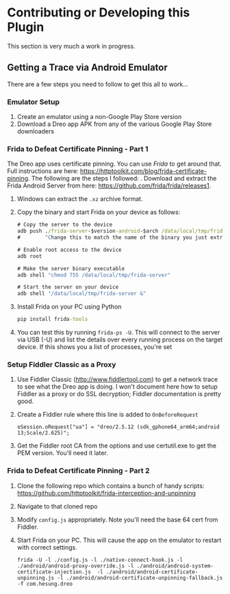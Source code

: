 # Contributing or Developing this Plugin

This section is very much a work in progress.

## Getting a Trace via Android Emulator

There are a few steps you need to follow to get this all to work...

### Emulator Setup

1. Create an emulator using a non-Google Play Store version
1. Download a Dreo app APK from any of the various Google Play Store downloaders

### Frida to Defeat Certificate Pinning - Part 1
The Dreo app uses certificate pinning. You can use *Frida* to get around that.  Full instructions are here: https://httptoolkit.com/blog/frida-certificate-pinning. The following are the steps I followed:
. Download and extract the Frida Android Server from here:  https://github.com/frida/frida/releases1.
1. Windows can extract the `.xz` archive format.
1. Copy the binary and start Frida on your device as follows:
    ```bat
    # Copy the server to the device
    adb push ./frida-server-$version-android-$arch /data/local/tmp/frida-server
    #        ^Change this to match the name of the binary you just extracted
    
    # Enable root access to the device
    adb root
    
    # Make the server binary executable
    adb shell "chmod 755 /data/local/tmp/frida-server"
    
    # Start the server on your device
    adb shell "/data/local/tmp/frida-server &"
    ```
1. Install Frida on your PC using Python
    ```bat
    pip install frida-tools
    ```

1. You can test this by running `frida-ps -U`. This will connect to the server via USB (-U) and list the details over every running process on the target device. If this shows you a list of processes, you're set

### Setup Fiddler Classic as a Proxy
1. Use Fiddler Classic (http://www.fiddlertool.com) to get a network trace to see what the Dreo app is doing. I won't document here how to setup Fiddler as a proxy or do SSL decryption; Fiddler documentation is pretty good.
1. Create a Fiddler rule where this line is added to `OnBeforeRequest`

    ```
    oSession.oRequest["ua"] = "dreo/2.5.12 (sdk_gphone64_arm64;android 13;Scale/2.625)";
    ```
1. Get the Fiddler root CA from the options and use certutil.exe to get the PEM version.  You'll need it later.
   
### Frida to Defeat Certificate Pinning - Part 2
1. Clone the following repo which contains a bunch of handy scripts: https://github.com/httptoolkit/frida-interception-and-unpinning
1. Navigate to that cloned repo
1. Modify `config.js` appropriately. Note you'll need the base 64 cert from Fiddler.
1. Start Frida on your PC.  This will cause the app on the emulator to restart with correct settings.

    ```
    frida -U -l ./config.js -l ./native-connect-hook.js -l ./android/android-proxy-override.js -l ./android/android-system-certificate-injection.js  -l ./android/android-certificate-unpinning.js -l ./android/android-certificate-unpinning-fallback.js -f com.hesung.dreo
    ```

